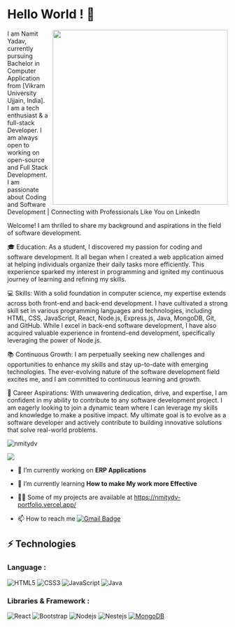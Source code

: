 # Hello World ! 👋

<img  align="right" width="400" src="https://user-images.githubusercontent.com/55389276/140866485-8fb1c876-9a8f-4d6a-98dc-08c4981eaf70.gif"/>

I am Namit Yadav, currently pursuing Bachelor in Computer Application from [Vikram University Ujjain, India]. 
<br/>
I am a tech enthusiast & a full-stack Developer. I am always open to working on open-source and Full Stack Development. 
<br/>
I am passionate about Coding and Software Development | Connecting with Professionals Like You on LinkedIn

Welcome! I am thrilled to share my background and aspirations in the field of software development.

🎓 Education: As a student, I discovered my passion for coding and software development. It all began when I created a web application aimed at helping individuals organize their daily tasks more efficiently. This experience sparked my interest in programming and ignited my continuous journey of learning and refining my skills.

💻 Skills: With a solid foundation in computer science, my expertise extends across both front-end and back-end development. I have cultivated a strong skill set in various programming languages and technologies, including HTML, CSS, JavaScript, React, Node.js, Express.js, Java, MongoDB, Git, and GitHub. While I excel in back-end software development, I have also acquired valuable experience in frontend-end development, specifically leveraging the power of Node.js.

📚 Continuous Growth: I am perpetually seeking new challenges and opportunities to enhance my skills and stay up-to-date with emerging technologies. The ever-evolving nature of the software development field excites me, and I am committed to continuous learning and growth.

🚀 Career Aspirations: With unwavering dedication, drive, and expertise, I am confident in my ability to contribute to any software development project. I am eagerly looking to join a dynamic team where I can leverage my skills and knowledge to make a positive impact. My ultimate goal is to evolve as a software developer and actively contribute to building innovative solutions that solve real-world problems.


<p align="left"> <img src="https://komarev.com/ghpvc/?username=mayankjaiswal1709&label=Profile%20views&color=0e75b6&style=flat" alt="nmitydv" /> </p>

<p align="left"> <a href="https://github-profile-trophy.vercel.app/?username=ryo-ma&theme=flat"><img src="https://github-profile-trophy.vercel.app/?username=ryo-ma&theme=flat" /></a> </p>

- 🔭 I’m currently working on **ERP Applications**

- 🌱 I’m currently learning **How to make My work more Effective**

- 👨‍💻 Some of my projects are available at https://nmitydv-portfolio.vercel.app/

- 📫 How to reach me [![Gmail Badge](https://img.shields.io/badge/yadavnamit605@gmail.com-D14836?style=for-the-badge&logo=gmail&logoColor=white&link=mailto:mayankjaiswal20180@gmail.com)](mailto:yadavnamit605@gmail.com)

## ⚡ Technologies

### Language :
![HTML5](https://img.shields.io/badge/-HTML5-E34F26?style=flat-square&logo=html5&logoColor=white)
![CSS3](https://img.shields.io/badge/-CSS3-1572B6?style=flat-square&logo=css3)
![JavaScript](https://img.shields.io/badge/-JavaScript-black?style=flat-square&logo=javascript)
![Java](https://img.shields.io/badge/-java-E34A86?style=flat-square&logo=java)


### Libraries & Framework :

![React](https://img.shields.io/badge/-React-black?style=flat-square&logo=react)
![Bootstrap](https://img.shields.io/badge/-Bootstrap-563D7C?style=flat-square&logo=bootstrap)
![Nodejs](https://img.shields.io/badge/-Nodejs-black?style=flat-square&logo=Node.js)
![Nestejs](https://img.shields.io/badge/-Nestjs-black?style=flat-square&logo=nestjs)
<a href="#"><img alt="MongoDB" src ="https://img.shields.io/badge/MongoDB-%234ea94b.svg?logo=mongodb&logoColor=white"></a>




